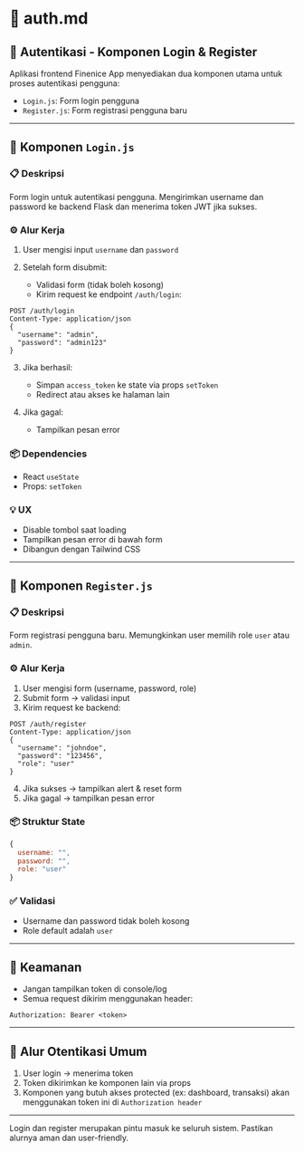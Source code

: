 # 🔐 auth.md

## 🔑 Autentikasi - Komponen Login & Register

Aplikasi frontend Finenice App menyediakan dua komponen utama untuk proses autentikasi pengguna:

* `Login.js`: Form login pengguna
* `Register.js`: Form registrasi pengguna baru

---

## 🧾 Komponen `Login.js`

### 📋 Deskripsi

Form login untuk autentikasi pengguna. Mengirimkan username dan password ke backend Flask dan menerima token JWT jika sukses.

### ⚙️ Alur Kerja

1. User mengisi input `username` dan `password`
2. Setelah form disubmit:

   * Validasi form (tidak boleh kosong)
   * Kirim request ke endpoint `/auth/login`:

```http
POST /auth/login
Content-Type: application/json
{
  "username": "admin",
  "password": "admin123"
}
```

3. Jika berhasil:

   * Simpan `access_token` ke state via props `setToken`
   * Redirect atau akses ke halaman lain
4. Jika gagal:

   * Tampilkan pesan error

### 📦 Dependencies

* React `useState`
* Props: `setToken`

### 💡 UX

* Disable tombol saat loading
* Tampilkan pesan error di bawah form
* Dibangun dengan Tailwind CSS

---

## 📝 Komponen `Register.js`

### 📋 Deskripsi

Form registrasi pengguna baru. Memungkinkan user memilih role `user` atau `admin`.

### ⚙️ Alur Kerja

1. User mengisi form (username, password, role)
2. Submit form → validasi input
3. Kirim request ke backend:

```http
POST /auth/register
Content-Type: application/json
{
  "username": "johndoe",
  "password": "123456",
  "role": "user"
}
```

4. Jika sukses → tampilkan alert & reset form
5. Jika gagal → tampilkan pesan error

### 📦 Struktur State

```js
{
  username: "",
  password: "",
  role: "user"
}
```

### ✅ Validasi

* Username dan password tidak boleh kosong
* Role default adalah `user`

---

## 🚫 Keamanan

* Jangan tampilkan token di console/log
* Semua request dikirim menggunakan header:

```http
Authorization: Bearer <token>
```

---

## 🔄 Alur Otentikasi Umum

1. User login → menerima token
2. Token dikirimkan ke komponen lain via props
3. Komponen yang butuh akses protected (ex: dashboard, transaksi) akan menggunakan token ini di `Authorization header`

---

Login dan register merupakan pintu masuk ke seluruh sistem. Pastikan alurnya aman dan user-friendly.
